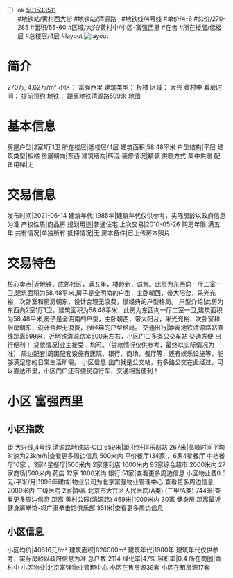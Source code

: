 - [ ] ok [501533511](https://bj.5i5j.com/ershoufang/501533511.html)  
 #地铁站/黄村西大街 #地铁站/清源路 ,  #地铁线/4号线
#单价/4-6 #总价/270-285 #面积/55-60   #区域/大兴/黄村中/小区-富强西里 #在售 #所在楼层/低楼层 #总楼层/4层 #layout 
![layout](http://image2a.5i5j.com/bdir/layout/86ee70071df74bb5ba8ca86bad2f9854.jpg_P5.jpg) 
# 简介 
 270万,  4.62万/m² 
小区： 富强西里
建筑类型： 板楼
区域： 大兴 黄村中
看房时间： 提前预约
地铁： 距离地铁清源路599米 地图
# 基本信息 
 房屋户型|2室1厅1卫
所在楼层|低楼层/4层
建筑面积|58.48平米
户型结构|平层
建筑类型|板楼
房屋朝向|东西
建筑结构|砖混
装修情况|精装
供暖方式|集中供暖
配备电梯|无
# 交易信息 
 发布时间|2021-06-14
建筑年代|1985年|建筑年代仅供参考，实际房龄以政府信息为准
产权性质|商品房
规划用途|普通住宅
上次交易|2010-05-26
购房年限|满五年
共有情况|单独所有
抵押情况|无
房本备件|已上传房本照片
# 交易特色 
 核心卖点|近地铁，成熟社区，满五年，楼龄新，诚售。此房为东西向一厅二室一卫,建筑面积为58.48平米,房子是全明南的户型，主卧朝西，带大阳台，采光充裕，次卧室和厨房朝东，设计合理无浪费，很经典的户型格局。
户型介绍|此房为东西向2室1厅1卫，建筑面积为58.48平米，此房为东西向一厅二室一卫,建筑面积为58.48平米,房子是全明南的户型，主卧朝西，带大阳台，采光充裕，次卧室和厨房朝东，设计合理无浪费，很经典的户型格局。
交通出行|距离地铁清源路站直线距离599米，近地铁清源路紧500米左右，小区门口多条公交车站 交通方便 出行便利！
贷款情况|业主接受：均可。（贷款情况仅供参考，最终以实际情况为准）
周边配套|周围配套设施有医院，银行，商场，餐厅等，还有娱乐设施等，能够满足您的日常生活所需。
小区信息|出门就是公交站，有多路公交在此经过，可以直达市里，小区门口还有便民自行车，交通相当便利！
# 小区 富强西里
## 小区指数 
 距 大兴线,4号线 清源路地铁站-C口 659米|距 化纤俱乐部站 267米|高峰时间平均时速为23km/h|查看更多周边信息
500米内 平价餐厅134家 ，6家4星餐厅
中档餐厅10家 ，3家4星餐厅|500米内 2家便利店
1000米内 95家综合超市
2000米内 27家商场|500米内 药店 12家
1000米内 银行 51家|查看更多周边信息
小区物业费0.5元/平米/月|1996年建成|物业公司为北京富强物业管理中心|查看更多周边信息
2000米内 三级医院 2家|距离 北京市大兴区人民医院(A类) (三甲/A类) 744米|查看更多周边信息
距离 黄村公园(清源路) 469米|1000米内 30家 健身房
距离最近健身房拳馆-翊广隶拳击馆俱乐部 351米|查看更多周边信息
## 小区信息 
 小区均价|40616元/m²
建筑面积|826000m²
建筑年代|1980年|建筑年代仅供参考，实际房龄以政府信息为准
总户数|2114
绿化率|47%
容积率|0.4
所在商圈|黄村中
小区物业|北京富强物业管理中心
小区在售房源39套
小区在租房源17套
